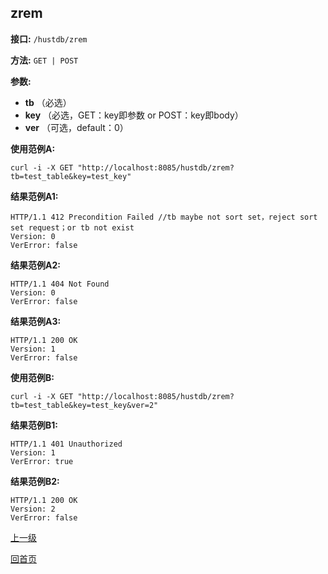 ## zrem ##

**接口:** `/hustdb/zrem`

**方法:** `GET | POST`

**参数:** 

*  **tb** （必选）
*  **key** （必选，GET：key即参数 or POST：key即body）  
*  **ver** （可选，default：0）  

**使用范例A:**

    curl -i -X GET "http://localhost:8085/hustdb/zrem?tb=test_table&key=test_key"

**结果范例A1:**

	HTTP/1.1 412 Precondition Failed //tb maybe not sort set，reject sort set request；or tb not exist
	Version: 0
	VerError: false

**结果范例A2:**

	HTTP/1.1 404 Not Found
	Version: 0
	VerError: false
		
**结果范例A3:**

	HTTP/1.1 200 OK
	Version: 1
	VerError: false

**使用范例B:**

    curl -i -X GET "http://localhost:8085/hustdb/zrem?tb=test_table&key=test_key&ver=2"

**结果范例B1:**

	HTTP/1.1 401 Unauthorized
	Version: 1
	VerError: true

**结果范例B2:**

	HTTP/1.1 200 OK
	Version: 2
	VerError: false

[上一级](../hustdb.md)

[回首页](../../../index.md)